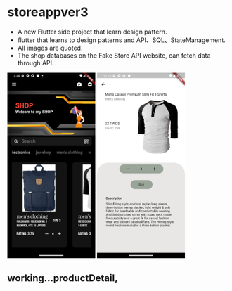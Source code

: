 # storeappver3

- A new Flutter side project that learn design pattern.
- flutter that learns to design patterns and API、SQL、StateManagement.
- All images are quoted.
- The shop databases on the Fake Store API website, can fetch data through API.
<img src="Screenshot_1663918732.png" width="200">
<img src="Screenshot_1663946078.png" width="200">

## working...productDetail, 


